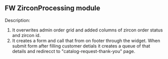 
FW ZirconProcessing module
---------------------------

Description:
1) It overwrites admin order grid and added columns of zircon order status and zircon id.
2) It creates a form and call that from on footer through the widget. When submit form after filling customer detials it creates a queue of that details and redirecct to "catalog-request-thank-you" page.

